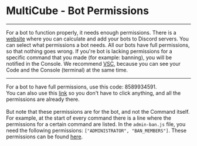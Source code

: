 # MultiCube - Bot Permissions
----------------------------------------

For a bot to function properly, it needs enough permissions. There is a [website](https://discordapi.com/permissions.html#8589934591) where you can calculate and add your bots to Discord servers. You can select what permissions a bot needs. All our bots have full permissions, so that nothing goes wrong. If you're bot is lacking permissions for a specific command that you made (for example: banning), you will be notified in the Console. We recommend [VSC](https://code.visualstudio.com/), because you can see your Code and the Console (terminal) at the same time. 

----------------------------------------

For a bot to have full permissions, use this code: 8589934591. <br/>
You can also use this [link](https://discordapi.com/permissions.html#8589934591) so you don't have to click anything, and all the permissions are already there. <br/><br/>
But note that these permissions are for the bot, and not the Command itself. For example, at the start of every command there is a line where the permissions for a certain 
command are listed. In the `admin-ban.js` file, you need the following permissions: `["ADMINISTRATOR", "BAN_MEMBERS"]`. These permissions can be found [here](https://discord.com/developers/docs/topics/permissions#permissions-bitwise-permission-flags). 
